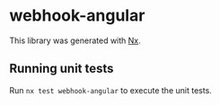 # webhook-angular

This library was generated with [Nx](https://nx.dev).

## Running unit tests

Run `nx test webhook-angular` to execute the unit tests.

